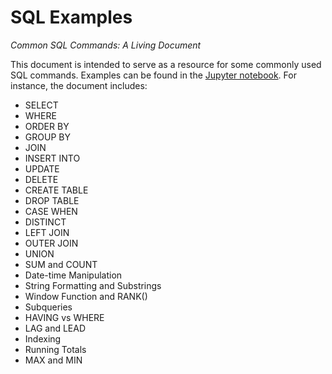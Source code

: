 # SQL Examples
*Common SQL Commands: A Living Document*

This document is intended to serve as a resource for some commonly used SQL commands. Examples can be found in the [Jupyter notebook](./SQL_queries.ipynb). For instance, the document includes:
- SELECT
- WHERE
- ORDER BY
- GROUP BY
- JOIN
- INSERT INTO
- UPDATE
- DELETE
- CREATE TABLE
- DROP TABLE
- CASE WHEN
- DISTINCT
- LEFT JOIN
- OUTER JOIN
- UNION
- SUM and COUNT
- Date-time Manipulation
- String Formatting and Substrings
- Window Function and RANK()
- Subqueries
- HAVING vs WHERE
- LAG and LEAD
- Indexing
- Running Totals
- MAX and MIN

